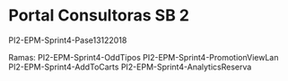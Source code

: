 # Portal Consultoras SB 2

PI2-EPM-Sprint4-Pase13122018

Ramas:
PI2-EPM-Sprint4-OddTipos
PI2-EPM-Sprint4-PromotionViewLan
PI2-EPM-Sprint4-AddToCarts
PI2-EPM-Sprint4-AnalyticsReserva


